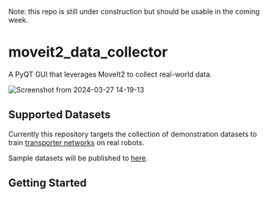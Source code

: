 Note: this repo is still under construction but should be usable in the coming week.

# moveit2_data_collector
A PyQT GUI that leverages MoveIt2 to collect real-world data. 

![Screenshot from 2024-03-27 14-19-13](https://github.com/peterdavidfagan/moveit2_data_collector/assets/42982057/b36d1f28-47ea-44aa-8746-eaaa131d5aeb)


## Supported Datasets

Currently this repository targets the collection of demonstration datasets to train [transporter networks](https://transporternets.github.io/) on real robots.

Sample datasets will be published to [here](https://huggingface.co/peterdavidfagan).

## Getting Started
